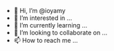 - 👋 Hi, I’m @ioyamy
- 👀 I’m interested in ...
- 🌱 I’m currently learning ...
- 💞️ I’m looking to collaborate on ...
- 📫 How to reach me ...

<!---
ioyamy/ioyamy is a ✨ special ✨ repository because its `README.md` (this file) appears on your GitHub profile.
You can click the Preview link to take a look at your changes.
--->
